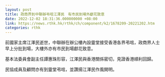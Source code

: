 ```yaml
---
layout: post
title: 政商界到中聯辦弔唁江澤民　有市民到場外獻花致意
date: 2022-12-02 18:31:36.000000000 +08:00
link: https://news.rthk.hk/rthk/ch/component/k2/1678209-20221202.htm
categories: rthk
---
```


前國家主席江澤民逝世，中聯辦在辦公樓內設靈堂接受香港各界弔唁，政商界人士早上分批到場，大樓外亦有市民到場獻花致意。

基本法委員會副主任譚惠珠形容，江澤民與香港關係密切，見證香港順利回歸。

民協成員及顧問亦有到靈堂弔唁，並讚揚江澤民作風開明。
